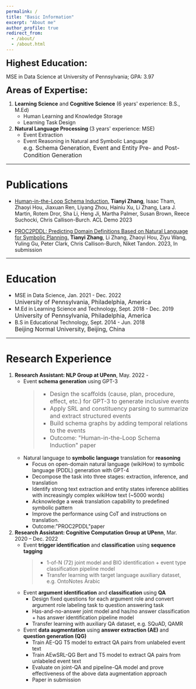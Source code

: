 ```yaml
---
permalink: /
title: "Basic Information"
excerpt: "About me"
author_profile: true
redirect_from: 
  - /about/
  - /about.html
---
```

**<font size=5>Highest Education:</font>**

MSE in Data Science at University of Pennsylvania;  GPA: 3.97

**<font size=5>Areas of Expertise:</font>**
1. **Learning Science** and **Cognitive Science** (6 years' experience: B.S., M.Ed)
    - Human Learning and Knowledge Storage
    - Learning Task Design
2. **Natural Language Processing** (3 years' experience: MSE)
    - Event Extraction
    - Event Reasoning in Natural and Symbolic Language<br>
      <font size=3>e.g. Schema Generation, Event and Entity Pre- and Post- Condition Generation</font>

------

# Publications
- [Human-in-the-Loop Schema Induction.](https://123.com)
    **Tianyi Zhang**, Isaac Tham, Zhaoyi Hou, Jiaxuan Ren, Liyang Zhou, Hainiu Xu, Li Zhang, Lara J. Martin, Rotem Dror, Sha Li, Heng Ji, Martha Palmer, Susan Brown, Reece Suchocki, Chris Callison-Burch. ACL Demo 2023
    
- [PROC2PDDL: Predicting Domain Definitions Based on Natural Language for Symbolic Planning.](https://123.com)
    **Tianyi Zhang**, Li Zhang, Zhaoyi Hou, Ziyu Wang, Yuling Gu, Peter Clark, Chris Callison-Burch, Niket Tandon. 2023, In submission

------

# Education
  - MSE in Data Science, Jan. 2021 - Dec. 2022<br>
    <font size=3>University of Pennsylvania, Philadelphia, America</font>
  - M.Ed in Learning Science and Technology, Sept. 2018 - Dec. 2019<br>
    <font size=3>University of Pennsylvania, Philadelphia, America</font>
  - B.S in Educational Technology, Sept. 2014 - Jun. 2018<br>
    <font size=3>Beijing Normal University, Beijing, China</font>

------

# Research Experience

1. **Research Assistant: NLP Group at UPenn**, May. 2022 -
    - Event **schema generation** using GPT-3
      <font size=3><p>
        > - Design the scaffolds (cause, plan, procedure, effect, etc.) for GPT-3 to generate inclusive events<br>
        > - Apply SRL and constituency parsing to summarize and extract structured events<br>
        > - Build schema graphs by adding temporal relations to the events<br>
        > - Outcome: "Human-in-the-Loop Schema Induction" paper<br>
        </p></font>
    - Natural language to **symbolic language** translation for **reasoning**
        - Focus on open-domain natural language (wikiHow) to symbolic language (PDDL) generation with GPT-4
        - Decompose the task into three stages: extraction, inference, and translation
        - Identify strong text extraction and entity states inference abilities with increasingly complex wikiHow text (~5000 words)
        - Acknowledge a weak translation capability to predefined symbolic pattern
        - Improve the performance using CoT and instructions on translation.
        - Outcome:"PROC2PDDL"paper
2. **Research Assistant: Cognitive Computation Group at UPenn**, Mar. 2020 – Dec. 2022   
    - Event **trigger identification** and **classification** using **sequence tagging**
        > - 1-of-N (72) joint model and BIO identification + event type classification pipeline model
        > - Transfer learning with target language auxiliary dataset, e.g. OntoNotes Arabic
    - Event **argument identification** and **classification** using **QA**
        - Design fixed questions for each argument role and convert argument role labeling task to question answering task
        - Has-and-no-answer joint model and has/no answer classification + has answer identification pipeline model
        - Transfer learning with auxiliary QA dataset, e.g. SQuAD, QAMR
    - Event **data augmentation** using **answer extraction (AE)** and **question generation (QG)**
        - Train AE-QG T5 model to extract QA pairs from unlabeled event text
        - Train AEwSRL-QG Bert and T5 model to extract QA pairs from unlabeled event text
        - Evaluate on joint-QA and pipeline-QA model and prove effectiveness of the above data augmentation approach
        - Paper in submission

